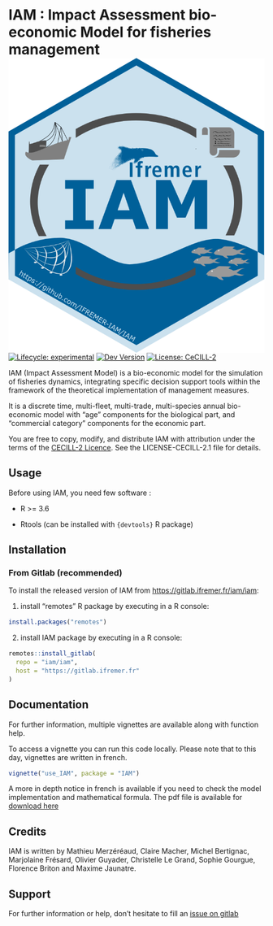 
<!-- README.md is generated from README.Rmd. Please edit that file -->
<!-- # IAM : Impact Assessment bio-economic Model for fisheries management <img src="https://gitlab.ifremer.fr/iam/iam/-/raw/dev/inst/fig/IAM_hex.png?inline=false" alt="IAM logo" align="right" height="200px/"/> -->

# IAM : Impact Assessment bio-economic Model for fisheries management <img src="man/figures/logo.png" align="right" />

<!-- badges: start -->

[![Lifecycle:
experimental](https://img.shields.io/badge/lifecycle-experimental-orange.svg)](https://www.tidyverse.org/lifecycle/#experimental)
[![Dev
Version](https://img.shields.io/badge/devel%20version-2.0.0-blue.svg)](https://gitlab.ifremer.fr/iam/iam)
[![License:
CeCILL-2](https://img.shields.io/badge/license-CeCILL--2-blue.svg)](https://cecill.info/licences/Licence_CeCILL_V2.1-en.html)

<!-- [![](https://img.shields.io/badge/devel%20version-2.0.0-blue.svg)](https://github.com/iam/iam) -->
<!-- badges: end -->

IAM (Impact Assessment Model) is a bio-economic model for the simulation
of fisheries dynamics, integrating specific decision support tools
within the framework of the theoretical implementation of management
measures.

It is a discrete time, multi-fleet, multi-trade, multi-species annual
bio-economic model with “age” components for the biological part, and
“commercial category” components for the economic part.

You are free to copy, modify, and distribute IAM with attribution under
the terms of the [CECILL-2
Licence](https://gitlab.ifremer.fr/iam/iam/-/blob/main/LICENCE-CECILL-2.1.txt).
See the LICENSE-CECILL-2.1 file for details.

## Usage

Before using IAM, you need few software :

-   R &gt;= 3.6

-   Rtools (can be installed with `{devtools}` R package)

## Installation

### From Gitlab (recommended)

To install the released version of IAM from
<https://gitlab.ifremer.fr/iam/iam>:

1.  install “remotes” R package by executing in a R console:

``` r
install.packages("remotes")
```

2.  install IAM package by executing in a R console:

``` r
remotes::install_gitlab(
  repo = "iam/iam", 
  host = "https://gitlab.ifremer.fr"
)
```

<!--
### From a package archive file

1. Install IAM dependencies by running in a R console:

```r
for (i in c('utils', 'stats', 'methods', 'grDevices', 'abind',
         'reshape2', 'openxlsx', 'lattice', 'tcltk', 'tcltk2',
         'Rcpp') ){
  if(!require(i,character.only = TRUE))
    install.packages(i)
}
```

2. Go to the [Project 'Releases' page](https://gitlab.ifremer.fr/iam/iam/releases) and download an IAM binary package (.zip format under Window, tar.gz format under Linux)
3. Install IAM from the archive file by either entering the following command in the R prompt: 
`install.packages(path_to_file, repos = NULL, type="source")`
or use e.g. the RStudio graphical interface
-->

## Documentation

For further information, multiple vignettes are available along with
function help.

To access a vignette you can run this code
locally<!-- or check them with provided links-->. Please note that to
this day, vignettes are written in french.

``` r
vignette("use_IAM", package = "IAM")
```

A more in depth notice in french is available if you need to check the
model implementation and mathematical formula. The pdf file is available
for [download
here](https://gitlab.ifremer.fr/iam/iam/-/tree/dev/inst/notice/Notice.pdf)

## Credits

IAM is written by Mathieu Merzéréaud, Claire Macher, Michel Bertignac,
Marjolaine Frésard, Olivier Guyader, Christelle Le Grand, Sophie
Gourgue, Florence Briton and Maxime Jaunatre.

## Support

For further information or help, don’t hesitate to fill an [issue on
gitlab](https://gitlab.ifremer.fr/iam/iam/-/issues)
